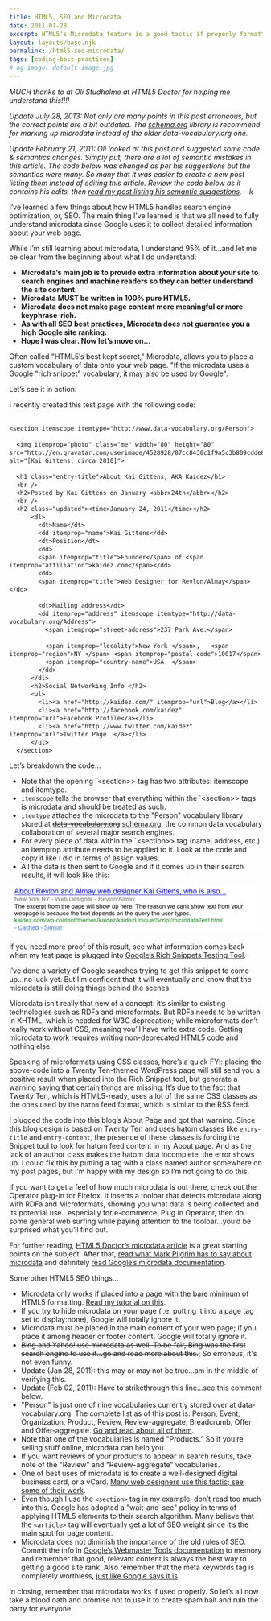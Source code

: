```yaml
---
title: HTML5, SEO and Microdata
date: 2011-01-28
excerpt: HTML5's Microdata feature is a good tactic if properly formatted
layout: layouts/base.njk
permalink: /html5-seo-microdata/
tags: [coding-best-practices]
# og-image: default-image.jpg
---
```

*MUCH thanks to at Oli Studholme at HTML5 Doctor for helping me understand this!!!!*

*Update July 28, 2013: Not only are many points in this post erroneous, but the correct points are a bit outdated. The [schema.org](http://schema.org/) library is recommend for marking up microdata instead of the older data-vocabulary.org one.*

*Update February 21, 2011: Oli looked at this post and suggested some code & semantics changes. Simply put, there are a lot of semantic mistakes in this article. The code below was changed as per his suggestions but the semantics were many. So many that it was easier to create a new post listing them instead of editing this article. Review the code below as it contains his edits, then [read my post listing his semantic suggestions](/update-html5seomicrodata-post/). – k*

I’ve learned a few things about how HTML5 handles search engine optimization, or, SEO. The main thing I’ve learned is that we all need to fully understand microdata since Google uses it to collect detailed information about your web page.

While I’m still learning about microdata, I understand 95% of it…and let me be clear from the beginning about what I do understand:

  * **Microdata’s main job is to provide extra information about your site to search engines and machine readers so they can better understand the site content.**
  * **Microdata MUST be written in 100% pure HTML5.**
  * **Microdata does not make page content more meaningful or more keyphrase-rich.**
  * **As with all SEO best practices, Microdata does not guarantee you a high Google site ranking.**
  * **Hope I was clear. Now let’s move on...**

Often called "HTML5′s best kept secret," Microdata, allows you to place a custom vocabulary of data onto your web page. "If the microdata uses a Google "rich snippet" vocabulary, it may also be used by Google".

Let’s see it in action:

I recently created this test page with the following code:

<pre><code class="language-markup">
&lt;section itemscope itemtype="http://www.data-vocabulary.org/Person">

  &lt;img itemprop="photo" class="me" width="80" height="80" src="http://en.gravatar.com/userimage/4528928/87cc8430c1f9a5c3b809cdde885f565a.jpg"  alt="[Kai Gittens, circa 2010]"&gt;

  &lt;h1 class="entry-title"&gt;About Kai Gittens, AKA Kaidez&lt;/h1&gt;
  &lt;br /&gt;
  &lt;h2&gt;Posted by Kai Gittens on January &lt;abbr&gt;24th&lt;/abbr&gt;&lt;/h2&gt;
  &lt;br /&gt;
  &lt;h2 class="updated">&lt;time&gt;January 24, 2011&lt;/time&gt;&lt;/h2&gt;
      &lt;dl&gt;
        &lt;dt&gt;Name&lt;/dt&gt;
        &lt;dd itemprop="name">Kai Gittens&lt;/dd&gt;
        &lt;dt&gt;Position&lt;/dt&gt;
        &lt;dd&gt;
        &lt;span itemprop="title">Founder&lt;/span&gt; of &lt;span itemprop="affiliation">kaidez.com&lt;/span&gt;&lt;/dd&gt;
        &lt;dd&gt;
        &lt;span itemprop="title">Web Designer for Revlon/Almay&lt;/span&gt;&lt;/dd&gt;

        &lt;dt&gt;Mailing address&lt;/dt&gt;
        &lt;dd itemprop="address" itemscope itemtype="http://data-vocabulary.org/Address">
          &lt;span itemprop="street-address">237 Park Ave.&lt;/span&gt;

          &lt;span itemprop="locality">New York &lt;/span&gt;,   &lt;span itemprop="region">NY &lt;/span&gt; &lt;span itemprop="postal-code">10017&lt;/span&gt;
          &lt;span itemprop="country-name">USA  &lt;/span&gt;
        &lt;/dd&gt;
      &lt;/dl&gt;
      &lt;h2&gt;Social Networking Info &lt;/h2&gt;
      &lt;ul&gt;
        &lt;li&gt;&lt;a href="http://kaidez.com/" itemprop="url">Blog&lt;/a&gt;&lt;/li&gt;
        &lt;li&gt;&lt;a href="http://facebook.com/kaidez" itemprop="url">Facebook Profile&lt;/a&gt;&lt;/li&gt;
        &lt;li&gt;&lt;a href="http://www.twitter.com/kaidez" itemprop="url">Twitter Page  &lt;/a&gt;&lt;/li&gt;
      &lt;/ul&gt;
  &lt;/section&gt;
</code></pre>

Let’s breakdown the code…

  * Note that the opening `&lt;section>&gt; tag has two attributes: itemscope and itemtype.
  * `itemscope` tells the browser that everything within the `&lt;section>&gt; tags is microdata and should be treated as such.
  * `itemtype` attaches the microdata to the "Person" vocabulary library stored at <del>[data-vocabulary.org](http://www.data-vocabulary.org/)</del> [schema.org](http://schema.org/), the common data vocabulary collaboration of several major search engines.
  * For every piece of data within the `&lt;section>&gt; tag (name, address, etc.) an itemprop attribute needs to be applied to it. Look at the code and copy it like I did in terms of assign values.
  * All the data is then sent to Google and if it comes up in their search results, it will look like this:

<img src="/assets/img/microdataSample.png" />

If you need more proof of this result, see what information comes back when my test page is plugged into [Google’s Rich Snippets Testing Tool](http://www.google.com/webmasters/tools/richsnippets?url=http%3A%2F%2Fkaidez.com%2Fwp-content%2Fthemes%2Fkaidez%2FkaidezUnique%2FScript%2FmicrodataTest.html&view==).

I’ve done a variety of Google searches trying to get this snippet to come up…no luck yet. But I’m confident that it will eventually and know that the microdata is still doing things behind the scenes.

Microdata isn’t really that new of a concept: it’s similar to existing technologies such as RDFa and microformats. But RDFa needs to be written in XHTML, which is headed for W3C deprecation; while microformats don’t really work without CSS, meaning you’ll have write extra code. Getting microdata to work requires writing non-deprecated HTML5 code and nothing else.

Speaking of microformats using CSS classes, here’s a quick FYI: placing the above-code into a Twenty Ten-themed WordPress page will still send you a positive result when placed into the Rich Snippet tool, but generate a warning saying that certain things are missing. It’s due to the fact that Twenty Ten, which is HTML5-ready, uses a lot of the same CSS classes as the ones used by the `hatom` feed format, which is similar to the RSS feed.

I plugged the code into this blog’s About Page and got that warning. Since this blog design is based on Twenty Ten and uses hatom classes like `entry-title` and `entry-content`, the presence of these classes is forcing the Snippet tool to look for hatom feed content in my About page. And as the lack of an author class makes the hatom data incomplete, the error shows up. I could fix this by putting a tag with a class named author somewhere on my post pages, but I’m happy with my design so I’m not going to do this.

If you want to get a feel of how much microdata is out there, check out the Operator plug-in for Firefox. It inserts a toolbar that detects microdata along with RDFa and Microformats, showing you what data is being collected and its potential use...especially for e-commerce. Plug in Operator, then do some general web surfing while paying attention to the toolbar…you’d be surprised what you’ll find out.

For further reading, [HTML5 Doctor’s microdata article](http://html5doctor.com/microdata/) is a great starting pointa on the subject. After that, [read what Mark Pilgrim has to say about microdata](http://diveintohtml5.info/extensibility.html) and definitely [read Google’s microdata documentation](https://support.google.com/webmasters/?hl=en&rd=1#topic=21997).

Some other HTML5 SEO things...

  * Microdata only works if placed into a page with the bare minimum of HTML5 formatting. [Read my tutorial on this](/create-html5-page/).
  * If you try to hide microdata on your page (i.e. putting it into a page tag set to display:none), Google will totally ignore it.
  * Microdata must be placed in the main content of your web page; if you place it among header or footer content, Google will totally ignore it.
  * ~~Bing and Yahoo! use microdata as well. To be fair, Bing was the first search engine to use it…go and read more about this.~~; So erroneus, it's not even funny.
  * Update (Jan 28, 2011): this may or may not be true…am in the middle of verifying this.
  * Update (Feb 02, 2011): Have to strikethrough this line…see this comment below.
  * "Person" is just one of nine vocabularies currently stored over at data-vocabulary.org. The complete list as of this post is: Person, Event, Organization, Product, Review, Review-aggregate, Breadcrumb, Offer and Offer-aggregate. [Go and read about all of them](http://schema.org/).
  * Note that one of the vocabularies is named "Products." So if you’re selling stuff online, microdata can help you.
  * If you want reviews of your products to appear in search results, take note of the "Review" and "Review-aggregate" vocabularies.
  * One of best uses of microdata is to create a well-designed digital business card, or a vCard. [Many web designers use this tactic; see some of their work](http://www.queness.com/post/524/32-amazing-mini-vcard-websites-with-slick-javascript-animation).
  * Even though I use the `<section>` tag in my example, don’t read too much into this. Google has adopted a "wait-and-see" policy in terms of applying HTML5 elements to their search algorithm. Many believe that the `<article>` tag will eventually get a lot of SEO weight since it’s the main spot for page content.
  * Microdata does not diminish the importance of the old rules of SEO. Commit the info in [Google’s Webmaster Tools documentation](https://support.google.com/webmasters/answer/35769) to memory and remember that good, relevant content is always the best way to getting a good site rank. Also remember that the meta keywords tag is completely worthless, [just like Google says it is](http://googlewebmastercentral.blogspot.com/2009/09/google-does-not-use-keywords-meta-tag.html).

In closing, remember that microdata works if used properly. So let’s all now take a blood oath and promise not to use it to create spam bait and ruin the party for everyone.